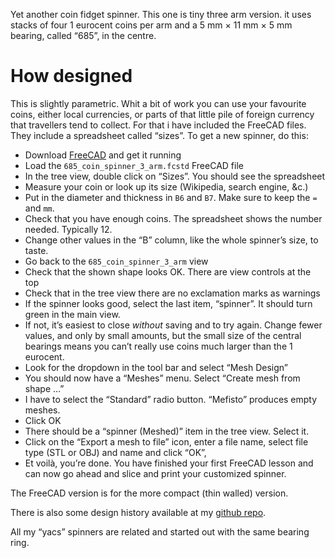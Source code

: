 Yet another coin fidget spinner. This one is tiny three arm version. it uses stacks of four 1 eurocent coins per arm and a 5 mm × 11 mm × 5 mm bearing, called “685”, in the centre.


# How designed

This is slightly parametric. Whit a bit of work you can use your favourite coins, either local currencies, or parts of that little pile of foreign currency that travellers tend to collect. For that i have included the FreeCAD files. They include a spreadsheet called “sizes”. To get a new spinner, do this:

* Download [FreeCAD](https://www.freecadweb.org/wiki/Download) and get it running
* Load the `685_coin_spinner_3_arm.fcstd` FreeCAD file
* In the tree view, double click on “Sizes”. You should see the spreadsheet
* Measure your coin or look up its size (Wikipedia, search engine, &c.)
* Put in the diameter and thickness in `B6` and `B7`. Make sure to keep the `=` and `mm`.
* Check that you have enough coins. The spreadsheet shows the number needed. Typically 12.
* Change other values in the “B” column, like the whole spinner’s size, to taste.
* Go back to the `685_coin_spinner_3_arm` view
* Check that the shown shape looks OK. There are view controls at the top
* Check that in the tree view there are no exclamation marks as warnings
* If the spinner looks good, select the last item, “spinner”. It should turn green in the main view.
* If not, it’s easiest to close *without* saving and to try again. Change fewer values, and only by small amounts, but the small size of the central bearings means you can’t really use coins much larger than the 1 eurocent.
* Look for the dropdown in the tool bar and select “Mesh Design”
* You should now have a “Meshes” menu. Select “Create mesh from shape …”
* I have to select the “Standard” radio button. “Mefisto” produces empty meshes.
* Click OK
* There should be a “spinner (Meshed)” item in the tree view. Select it.
* Click on the “Export a mesh to file” icon, enter a file name, select file type (STL or OBJ) and name and click “OK”,
* Et voilà, you’re done. You have finished your first FreeCAD lesson and can now go ahead and slice and print your customized spinner.

The FreeCAD version is for the more compact (thin walled) version.

There is also some design history available at my [github repo](https://github.com/ospalh/3d-printing/tree/develop/yacs).

All my “yacs” spinners are related and started out with the same bearing ring.
